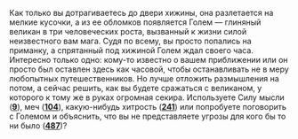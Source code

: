 Как только вы дотрагиваетесь до двери хижины, она разлетается на мелкие кусочки, а из ее обломков появляется Голем — глиняный великан в три человеческих роста, вызванный к жизни силой неизвестного вам мага. Судя по всему, вы просто попались на приманку, а спрятанный под хижиной Голем ждал своего часа. Интересно только одно: кому-то известно о вашем приближении или он просто был оставлен здесь как часовой, чтобы останавливать не в меру любопытных путешественников. Но лучше отложить размышления на потом, а сейчас решить, как вы будете сражаться с великаном, у которого к тому же в руках огромная секира. Используете Силу мысли ([**9**](#n_9)), меч ([**104**](#n_104)), какую-нибудь хитрость ([**241**](#n_241)) или попробуете поговорить с Големом и объяснить, что вы не представляете угрозы для кого бы то ни было ([**487**](#n_487))?

